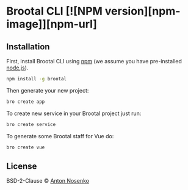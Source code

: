 # Brootal CLI [![NPM version][npm-image]][npm-url]
> 

## Installation

First, install Brootal CLI using [npm](https://www.npmjs.com/) (we assume you have pre-installed [node.js](https://nodejs.org/)).

```bash
npm install -g brootal
```

Then generate your new project:

```bash
bro create app
```

To create new service in your Brootal project just run:

```bash
bro create service
```

To generate some Brootal staff for Vue do:
```bash
bro create vue
```


## License

BSD-2-Clause © [Anton Nosenko]()

